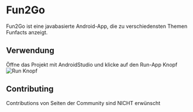 # Fun2Go
Fun2Go ist eine javabasierte Android-App, die zu verschiedensten Themen Funfacts anzeigt. 

## Verwendung
Öffne das Projekt mit AndroidStudio und klicke auf den Run-App Knopf ![Run Knopf](https://user-images.githubusercontent.com/66782086/120080048-5acf1100-c0b7-11eb-8c82-f1928f121a26.png)

## Contributing
Contributions von Seiten der Community sind NICHT erwünscht
